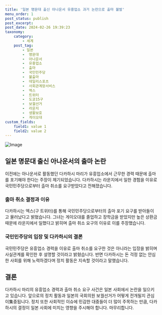 ```yaml
---
title: '일본 명문대 출신 아나운서 유흥업소 과거 논란으로 출마 불발'
menu_order: 1
post_status: publish
post_excerpt: 
post_date: 2024-02-26 19:39:23
taxonomy:
    category:
        - 세계
    post_tag:
        - 일본
        -  명문대
        -  아나운서
        -  유흥업소
        -  출마
        -  국민민주당
        -  불출마
        -  데일리스포츠
        -  사회관계망서비스
        -  엑스
        -  트위터
        -  도쿄15구
        -  보궐선거
        -  라운지
        -  생활보호
        -  게이오대
custom_fields:
    field1: value 1
    field2: value 2
---
```


![Image](https://imgnews.pstatic.net/image/009/2024/02/25/0005263509_001_20240225214203629.jpg?type=w647)

## 일본 명문대 출신 아나운서의 출마 논란
이전에는 아나운서로 활동했던 다카하시 마리가 유흥업소에서 근무한 경력 때문에 출마를 포기해야 한다는 주장이 제기되었습니다. 다카하시는 라운지에서 일한 경험을 이유로 국민민주당으로부터 출마 취소를 요구받았다고 전해졌습니다.
### 출마 취소 결정과 이유
다카하시는 엑스(구 트위터)를 통해 국민민주당으로부터의 출마 포기 요구를 받아들이고 물러났다고 밝혔습니다. 그녀는 게이오대를 졸업하고 장학금을 받았지만 높은 상환금 때문에 라운지에서 일했다고 밝히며 출마 취소 요구의 이유로 이를 주장했습니다.
### 국민민주당의 입장 및 다카하시의 결론
국민민주당은 유흥업소 경력을 이유로 출마 취소를 요구한 것은 아니라는 입장을 밝히며 사실관계를 확인한 후 설명할 것이라고 밝혔습니다. 반면 다카하시는 돈 걱정 없는 안심한 사회를 위해 노력하겠다며 정치 활동은 지속할 것이라고 말했습니다.
## 결론
다카하시 마리의 유흥업소 경력과 출마 취소 요구 사건은 일본 사회에서 논란을 일으키고 있습니다. 앞으로의 정치 활동과 일본의 국회의원 보궐선거가 어떻게 전개될지 관심이集중됩니다. 정치 또한 사회적인 이슈에 민감한 대중들이 더 많이 주목하는 만큼, 다카하시의 결정이 일본 사회에 미치는 영향을 주시해야 합니다. 마무리합니다.
